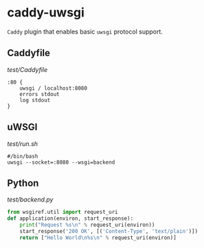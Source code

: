 caddy-uwsgi
===========

`Caddy` plugin that enables basic `uwsgi` protocol support.


Caddyfile
---------
*test/Caddyfile*
```
:80 {
	uwsgi / localhost:8080
	errors stdout
	log stdout
}
```

uWSGI
-----
*test/run.sh*
```
#/bin/bash
uwsgi --socket=:8080 --wsgi=backend
```

Python
------
*test/backend.py*
```py
from wsgiref.util import request_uri
def application(environ, start_response):
    print("Request %s\n" % request_uri(environ))
    start_response('200 OK', [('Content-Type', 'text/plain')])
    return ["Hello World\n%s\n" % request_uri(environ)]
```

